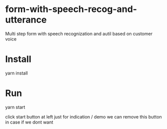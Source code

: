 # form-with-speech-recog-and-utterance
  Multi step form with speech recognization and autil based on customer voice

# Install
  yarn install

# Run
  yarn start
  
  click start button at left just for indication / demo we can remove this button in case if we dont want
